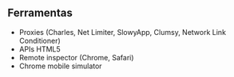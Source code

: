 ## Ferramentas

- Proxies (Charles, Net Limiter, SlowyApp, Clumsy, Network Link Conditioner)
- APIs HTML5
- Remote inspector (Chrome, Safari)
- Chrome mobile simulator
